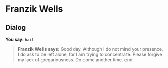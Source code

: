 # Franzik Wells
## Dialog

**You say:** `hail`



>**Franzik Wells says:** Good day.  Although I do not mind your presence, I do ask to be left alone, for I am trying to concentrate.  Please forgive my lack of gregariousness.  Do come another time.
end
